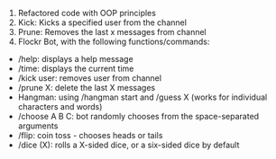 1. Refactored code with OOP principles
2. Kick: Kicks a specified user from the channel 
3. Prune: Removes the last x messages from channel
4. Flockr Bot, with the following functions/commands:
- /help: displays a help message
- /time: displays the current time
- /kick user: removes user from channel
- /prune X: delete the last X messages
- Hangman: using /hangman start and /guess X (works for individual characters and words)
- /choose A B C: bot randomly chooses from the space-separated arguments
- /flip: coin toss - chooses heads or tails
- /dice (X): rolls a X-sided dice, or a six-sided dice by default
